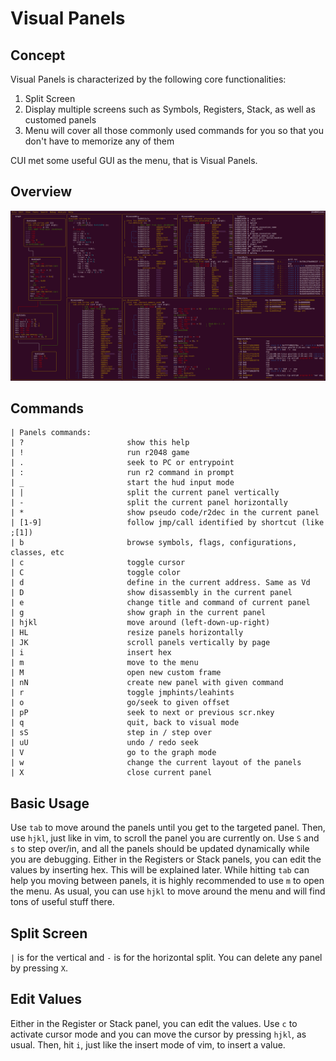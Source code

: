 # Visual Panels

## Concept

Visual Panels is characterized by the following core functionalities:

1. Split Screen
2. Display multiple screens such as Symbols, Registers, Stack, as well as customed panels
3. Menu will cover all those commonly used commands for you so that you don't have to memorize any of them

CUI met some useful GUI as the menu, that is Visual Panels.

## Overview

![Panels Overview](panels_overview.png)

## Commands
```
| Panels commands:
| ?                       show this help
| !                       run r2048 game
| .                       seek to PC or entrypoint
| :                       run r2 command in prompt
| _                       start the hud input mode
| |                       split the current panel vertically
| -                       split the current panel horizontally
| *                       show pseudo code/r2dec in the current panel
| [1-9]                   follow jmp/call identified by shortcut (like ;[1])
| b                       browse symbols, flags, configurations, classes, etc
| c                       toggle cursor
| C                       toggle color
| d                       define in the current address. Same as Vd
| D                       show disassembly in the current panel
| e                       change title and command of current panel
| g                       show graph in the current panel
| hjkl                    move around (left-down-up-right)
| HL                      resize panels horizontally
| JK                      scroll panels vertically by page
| i                       insert hex
| m                       move to the menu
| M                       open new custom frame
| nN                      create new panel with given command
| r                       toggle jmphints/leahints
| o                       go/seek to given offset
| pP                      seek to next or previous scr.nkey
| q                       quit, back to visual mode
| sS                      step in / step over
| uU                      undo / redo seek
| V                       go to the graph mode
| w                       change the current layout of the panels
| X                       close current panel
```

## Basic Usage

Use `tab` to move around the panels until you get to the targeted panel. Then, use `hjkl`, just like in vim, to scroll the panel you are currently on.
Use `S` and `s` to step over/in, and all the panels should be updated dynamically while you are debugging.
Either in the Registers or Stack panels, you can edit the values by inserting hex. This will be explained later.
While hitting `tab` can help you moving between panels, it is highly recommended to use `m` to open the menu.
As usual, you can use `hjkl` to move around the menu and will find tons of useful stuff there.

## Split Screen

`|` is for the vertical and `-` is for the horizontal split. You can delete any panel by pressing `X`.

## Edit Values

Either in the Register or Stack panel, you can edit the values. Use `c` to activate cursor mode and you can move the cursor by pressing `hjkl`, as usual. Then, hit `i`, just like the insert mode of vim, to insert a value.
